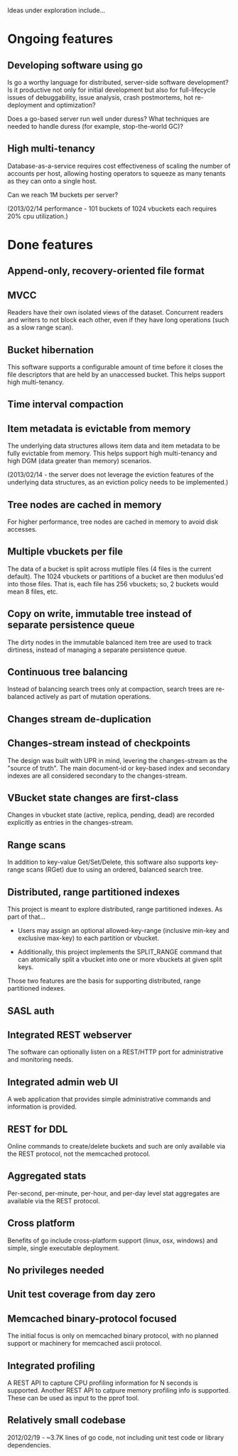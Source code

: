 Ideas under exploration include...

# Ongoing features

## Developing software using go

Is go a worthy language for distributed, server-side software
development?  Is it productive not only for initial development but
also for full-lifecycle issues of debuggability, issue analysis, crash
postmortems, hot re-deployment and optimization?

Does a go-based server run well under duress?  What techniques are
needed to handle duress (for example, stop-the-world GC)?

## High multi-tenancy

Database-as-a-service requires cost effectiveness of scaling the
number of accounts per host, allowing hosting operators to squeeze as
many tenants as they can onto a single host.

Can we reach 1M buckets per server?

(2013/02/14 performance - 101 buckets of 1024 vbuckets each requires
20% cpu utilization.)

# Done features

## Append-only, recovery-oriented file format

## MVCC

Readers have their own isolated views of the dataset.  Concurrent
readers and writers to not block each other, even if they have long
operations (such as a slow range scan).

## Bucket hibernation

This software supports a configurable amount of time before it closes
the file descriptors that are held by an unaccessed bucket.  This
helps support high multi-tenancy.

## Time interval compaction

## Item metadata is evictable from memory

The underlying data structures allows item data and item metadata to
be fully evictable from memory.  This helps support high multi-tenancy
and high DGM (data greater than memory) scenarios.

(2013/02/14 - the server does not leverage the eviction features of
the underlying data structures, as an eviction policy needs to be
implemented.)

## Tree nodes are cached in memory

For higher performance, tree nodes are cached in memory to avoid disk
accesses.

## Multiple vbuckets per file

The data of a bucket is split across mutliple files (4 files is the
current default).  The 1024 vbuckets or partitions of a bucket are
then modulus'ed into those files.  That is, each file has 256
vbuckets; so, 2 buckets would mean 8 files, etc.

## Copy on write, immutable tree instead of separate persistence queue

The dirty nodes in the immutable balanced item tree are used to track
dirtiness, instead of managing a separate persistence queue.

## Continuous tree balancing

Instead of balancing search trees only at compaction, search trees are
re-balanced actively as part of mutation operations.

## Changes stream de-duplication

## Changes-stream instead of checkpoints

The design was built with UPR in mind, levering the changes-stream as
the "source of truth".  The main document-id or key-based index and
secondary indexes are all considered secondary to the changes-stream.

## VBucket state changes are first-class

Changes in vbucket state (active, replica, pending, dead) are recorded
explicitly as entries in the changes-stream.

## Range scans

In addition to key-value Get/Set/Delete, this software also supports
key-range scans (RGet) due to using an ordered, balanced search tree.

## Distributed, range partitioned indexes

This project is meant to explore distributed, range partitioned
indexes.  As part of that...

* Users may assign an optional allowed-key-range (inclusive min-key
and exclusive max-key) to each partition or vbucket.

* Additionally, this project implements the SPLIT_RANGE command that
can atomically split a vbucket into one or more vbuckets at given
split keys.

Those two features are the basis for supporting distributed,
range partitioned indexes.

## SASL auth

## Integrated REST webserver

The software can optionally listen on a REST/HTTP port for
administrative and monitoring needs.

## Integrated admin web UI

A web application that provides simple administrative commands and
information is provided.

## REST for DDL

Online commands to create/delete buckets and such are only available
via the REST protocol, not the memcached protocol.

## Aggregated stats

Per-second, per-minute, per-hour, and per-day level stat aggregates
are available via the REST protocol.

## Cross platform

Benefits of go include cross-platform support (linux, osx, windows)
and simple, single executable deployment.

## No privileges needed

## Unit test coverage from day zero

## Memcached binary-protocol focused

The initial focus is only on memcached binary protocol, with no
planned support or machinery for memcached ascii protocol.

## Integrated profiling

A REST API to capture CPU profiling information for N seconds is
supported.  Another REST API to catpure memory profiling info is
supported.  These can be used as input to the pprof tool.

## Relatively small codebase

2012/02/19 - ~3.7K lines of go code, not including unit test code or
library dependencies.

